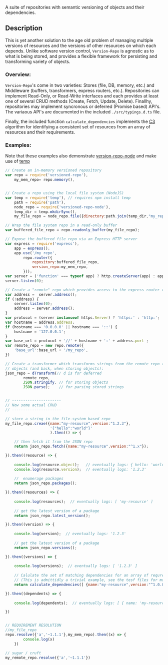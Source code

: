 A suite of repositories with semantic versioning of objects and their dependencies. 

## Description

This is yet another solution to the age old problem of managing multiple
versions of resources and the versions of other resources on which each depends. 
Unlike software version control, `Version-Repo` is agnostic as to what is being
stored, and provides a flexible framework for persisting and transforming
variety of objects.


### Overview: 

`Version-Repo`'s come in two varieties: Stores (file, DB, memory, etc.) and
Middleware (buffers, transformers, express routers, etc.).  Repositories can
implement Read-Only, or Read-Write interfaces and each provides at least one of
several CRUD methods (Create, Fetch, Update, Delete). Finallhy, repositories
may implement syncronous or deferred (Promise based) API's. The variaous API's
are documented in the included `./src/typings.d.ts` file.


Finally, the included function `calculate_dependencies` implements the
[C3](http://www.python.org/download/releases/2.3/mro/) algorithm for
identifying a consistent set of resources from an array of resources and their
requirements.


### Examples:

Note that these examples also demonstrate
[version-repo-node](https://www.npmjs.com/package/version-repo-node) and make
use of [temp](https://www.npmjs.com/package/temp)

```JavaScript
// Create an in-memory versioned repository
var repo = require('versioned-repo'),
	my_mem_repo= repo.memory(),


// Create a repo using the local file system (NodeJS)
var temp = require('temp'), // requires npm install temp
	path = require('path'),
	node_repo = require('versioned-repo-node'),
	temp_dir = temp.mkdirSync(),
	my_file_repo = node_repo.file({directory:path.join(temp_dir,"my_repo_files")}),

// Wrap the file system repo in a read-only buffer
var buffered_file_repo = repo.readonly_buffer(my_file_repo);

// Expose the buffered file repo via an Express HTTP server
var express = require('express'),
	app = express();
	app.use('/my_repo',
		repo.router({
			repository:buffered_file_repo,
			version_repo:my_mem_repo,
		}));
var server = ('function' === typeof app) ? http.createServer(app) : app;
server.listen(0);

// Create a "remote" repo which provides access to the express router router via http:
var address =  server.address();
if (!address) {
    server.listen(0);
    address = server.address();
}
var protocol = (server instanceof https.Server) ? 'https:' : 'http:';
var hostname = address.address;
if (hostname === '0.0.0.0' || hostname === '::') {
    hostname = '127.0.0.1';
}
var base_url = protocol + '//' + hostname + ':' + address.port ;
var remote_repo = new repo.remote({
    'base_url':base_url + '/my_repo',
})

// Create a transformer which transforms strings from the remote repo to JSON
// objects (and back, when storing objects):
json_repo = dTransform(// d is for deferred
		remote_repo,
		JSON.stringify, // for storing objects
		JSON.parse);    // for parsing stored strings


// ----------------------
// Now some actual CRUD
// ----------------------

// store a string in the file-system based repo
my_file_repo.creae({name:"my-resource",version:"1.2.3"},
					'{"hello":"world"}'
					).then(() => {

	// then fetch it from the JSON repo
	return json_repo.fetch({name:"my-resource",version:"^1.x"});

}).then((resource) => {
	
	console.log(resource.object);   // eventually logs: { hello: 'world' }
	console.log(resource.version);  // eventually logs: '1.2.3'
	
	//  enumerage packages
	return json_repo.packages();

}).then((resources) => {
	
	console.log(resources);  // eventually logs: [ 'my-resource' ]	
	
	// get the latest version of a package
	return json_repo.latest_version();

}).then((version) => {
	
	console.log(version);  // eventually logs: '1.2.3'
	
	// get the latest version of a package
	return json_repo.versions();

}).then((versions) => {
	
	console.log(versions);  // eventually logs: [ '1.2.3' ]
	
	// Calulate the set of matching dependencies for an array of requred ojbects.
	// (This is admittidly a trivial example, see the tesf files for more complex examples):
	return calculate_dependencies([ {name:"my-resource",version:"^1.0.0"}, ],json_repo);

}).then((dependents) => {
	
	console.log(dependents);  // eventually logs: [ { name: 'my-resource', version: '1.2.3' } ]	

})


// REQUIREMENT RESOLUTION
//my_file_repo
repo.resolve({'a','~1.1.1'},my_mem_repo).then((x) => { 
		console.log(x)
	})

// sugar / cruft
my_remote_repo.resolve({'a','~1.1.1'})
```


<!--

NOTE THAT THE FOLLOWING IS NOT ITEMPOTENT, so it's important not to
`upload.array()` on a parent of the a route that the 

```JavaScript
	var multer = require('multer'); // v1.0.5
	var upload = multer(); // for parsing multipart/form-data
	app.use('/',upload.array())
```

-->

